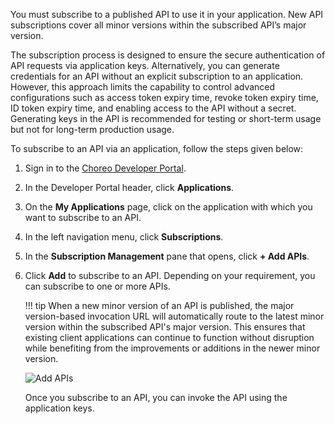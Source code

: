 
You must subscribe to a published API to use it in your application. New API subscriptions cover all minor versions within the subscribed API’s major version.

The subscription process is designed to ensure the secure authentication of API requests via application keys. Alternatively, you can generate credentials for an API without an explicit subscription to an application. However, this approach limits the capability to control advanced configurations such as access token expiry time, revoke token expiry time, ID token expiry time, and enabling access to the API without a secret. Generating keys in the API is recommended for testing or short-term usage but not for long-term production usage. 

To subscribe to an API via an application, follow the steps given below: 

1. Sign in to the [Choreo Developer Portal](https://devportal.choreo.dev).
2. In the Developer Portal header, click **Applications**.
3. On the **My Applications** page, click on the application with which you want to subscribe to an API.
4. In the left navigation menu, click **Subscriptions**. 
5. In the **Subscription Management** pane that opens, click **+ Add APIs**. 
6. Click **Add** to subscribe to an API. Depending on your requirement, you can subscribe to one or more APIs.

    !!! tip
          When a new minor version of an API is published, the major version-based invocation URL will automatically route to the latest minor version within the subscribed API's major version. This ensures that existing client applications can continue to function without disruption while benefiting from the improvements or additions in the newer minor version.

    ![Add APIs](../assets/img/consume/add-apis.png)

    Once you subscribe to an API, you can invoke the API using the application keys. 
